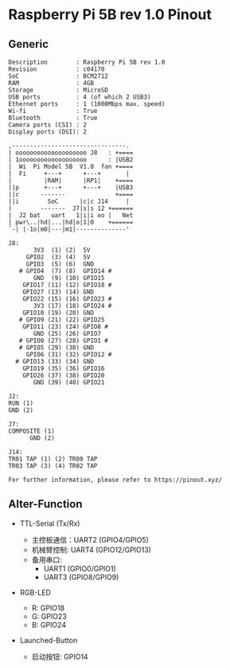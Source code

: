 # Raspberry Pi 5B rev 1.0 Pinout
## Generic
```
Description        : Raspberry Pi 5B rev 1.0
Revision           : c04170
SoC                : BCM2712
RAM                : 4GB
Storage            : MicroSD
USB ports          : 4 (of which 2 USB3)
Ethernet ports     : 1 (1000Mbps max. speed)
Wi-fi              : True
Bluetooth          : True
Camera ports (CSI) : 2
Display ports (DSI): 2

,--------------------------------.
| oooooooooooooooooooo J8   : +====
| 1ooooooooooooooooooo      : |USB2
|  Wi  Pi Model 5B  V1.0  fan +====
|  Fi     +---+      +---+       |
|         |RAM|      |RP1|    +====
||p       +---+      +---+    |USB3
||c      -------              +====
||i        SoC      |c|c J14     |
(        -------  J7|s|s 12 +======
|  J2 bat   uart   1|i|i oo |   Net
| pwr\..|hd|...|hd|o|1|0    +======
`-| |-1o|m0|---|m1|--------------'

J8:
       3V3  (1) (2)  5V    
     GPIO2  (3) (4)  5V    
     GPIO3  (5) (6)  GND   
   # GPIO4  (7) (8)  GPIO14 #
       GND  (9) (10) GPIO15
    GPIO17 (11) (12) GPIO18 #
    GPIO27 (13) (14) GND   
    GPIO22 (15) (16) GPIO23 #
       3V3 (17) (18) GPIO24 #
    GPIO10 (19) (20) GND   
   # GPIO9 (21) (22) GPIO25
    GPIO11 (23) (24) GPIO8 # 
       GND (25) (26) GPIO7 
   # GPIO0 (27) (28) GPIO1 #
   # GPIO5 (29) (30) GND   
     GPIO6 (31) (32) GPIO12 #
  # GPIO13 (33) (34) GND   
    GPIO19 (35) (36) GPIO16
    GPIO26 (37) (38) GPIO20
       GND (39) (40) GPIO21

J2:
RUN (1)
GND (2)

J7:
COMPOSITE (1)
      GND (2)

J14:
TR01 TAP (1) (2) TR00 TAP
TR03 TAP (3) (4) TR02 TAP

For further information, please refer to https://pinout.xyz/
```

## Alter-Function
* TTL-Serial (Tx/Rx)
   * 主控板通信：UART2 (GPIO4/GPIO5)
   * 机械臂控制: UART4 (GPIO12/GPIO13)
   * 备用串口: 
      *  UART1 (GPIO0/GPIO1)
      *  UART3 (GPIO8/GPIO9)

* RGB-LED
   * R: GPIO18
   * G: GPIO23
   * B: GPIO24

* Launched-Button
   * 启动按钮: GPIO14